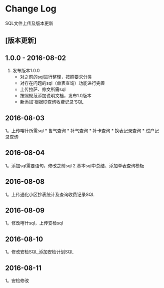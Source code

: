 # Change Log
SQL文件上传及版本更新

## [版本更新]

## 1.0.0 - 2016-08-02 

1. 发布版本1.0.0
	 * 对之前的sql进行整理，按照要求分类
	 * 对存在问题的sql（单表查询）功能进行完善
	 * 上传拉萨、修文所需sql
	 * 按照规范添加说明文档，发布1.0版本
	 * 新添加‘根据ID查询收费记录’SQL
	 
## 2016-08-03 

1。上传喀什所需sql
	 * 售气查询
	 * 补气查询
	 * 补卡查询
	 * 换表记录查询
	 * 过户记录查询
	 	 
## 2016-08-04 

1。添加sql需要语句，修改之前sql
2.基本sql中总结、添加单表查询模板

## 2016-08-08 

1。上传通化小区抄表统计及查询收费记录SQL

## 2016-08-09

1。修改喀什sql，上传安检sql

## 2016-08-10

1。修改安检SQL,添加安检计划SQL

## 2016-08-11

1。安检修改

	 
		  

